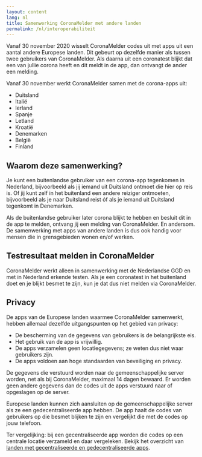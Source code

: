 ```yaml
---
layout: content
lang: nl
title: Samenwerking CoronaMelder met andere landen
permalink: /nl/interoperabiliteit
---
```

Vanaf 30 november 2020 wisselt CoronaMelder codes uit met apps uit een aantal andere Europese landen. Dit gebeurt op dezelfde manier als tussen twee gebruikers van CoronaMelder. Als daarna uit een coronatest blijkt dat een van jullie corona heeft en dit meldt in de app, dan ontvangt de ander een melding.

Vanaf 30 november werkt CoronaMelder samen met de corona-apps uit:

- Duitsland
- Italië
- Ierland
- Spanje
- Letland
- Kroatië
- Denemarken
- België
- Finland

## Waarom deze samenwerking?

Je kunt een buitenlandse gebruiker van een corona-app tegenkomen in Nederland, bijvoorbeeld als jij iemand uit Duitsland ontmoet die hier op reis is. Of jij kunt zelf in het buitenland een andere reiziger ontmoeten, bijvoorbeeld als je naar Duitsland reist óf als je iemand uit Duitsland tegenkomt in Denemarken. 

Als de buitenlandse gebruiker later corona blijkt te hebben en besluit dit in de app te melden, ontvang jij een melding van CoronaMelder. En andersom. De samenwerking met apps van andere landen is dus ook handig voor mensen die in grensgebieden wonen en/of werken.

## Testresultaat melden in CoronaMelder

CoronaMelder werkt alleen in samenwerking met de Nederlandse GGD en met in Nederland erkende testen. Als je een coronatest in het buitenland doet en je blijkt besmet te zijn, kun je dat dus niet melden via CoronaMelder.

## Privacy

De apps van de Europese landen waarmee CoronaMelder samenwerkt, hebben allemaal dezelfde uitgangspunten op het gebied van privacy:

- De bescherming van de gegevens van gebruikers is de belangrijkste eis.
- Het gebruik van de app is vrijwillig.
- De apps verzamelen geen locatiegegevens; ze weten dus niet waar gebruikers zijn.
- De apps voldoen aan hoge standaarden van beveiliging en privacy.

De gegevens die verstuurd worden naar de gemeenschappelijke server worden, net als bij CoronaMelder, maximaal 14 dagen bewaard. Er worden geen andere gegevens dan de codes uit de apps verstuurd naar of opgeslagen op de server.

Europese landen kunnen zich aansluiten op de gemeenschappelijke server als ze een gedecentraliseerde app hebben. De app haalt de codes van gebruikers op die besmet blijken te zijn en vergelijkt die met de codes op jouw telefoon.

Ter vergelijking: bij een gecentraliseerde app worden die codes op een centrale locatie verzameld en daar vergeleken. Bekijk het overzicht van [landen met gecentraliseerde en gedecentraliseerde apps](https://ec.europa.eu/info/live-work-travel-eu/health/coronavirus-response/travel-during-coronavirus-pandemic/how-tracing-and-warning-apps-can-help-during-pandemic_en).
